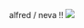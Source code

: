 <html>
<p align="center">
  alfred / neva !!
<img src="https://pbs.twimg.com/media/F8faBvIakAAQ-25?format=jpg&name=900x900">
</p>
</html>
